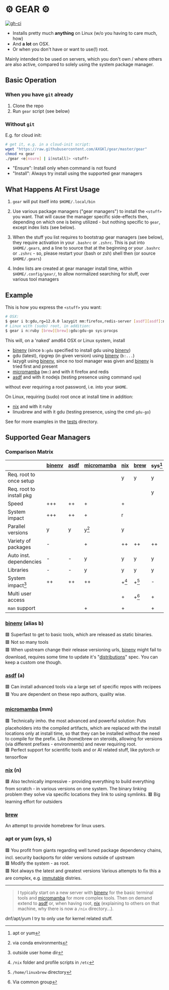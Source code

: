# :gear: GEAR :gear:

[![gh-ci][gh-ci-img]][gh-ci]

- Installs pretty much **anything** on Linux (w/o you having to care much, how)
- And **a lot** on OSX.
- Or when you don't have or want to use(!) root.

Mainly intended to be used on servers, which you don't own / where others are also
active, compared to solely using the system package manager.



## Basic Operation

### When you have `git` already

1. Clone the repo
2. Run `gear` script (see below)

### Without `git`

E.g. for cloud init:</summary>

```bash
# get it, e.g. in a cloud-init script:
wget "https://raw.githubusercontent.com/AXGKl/gear/master/gear" 
chmod +x gear
./gear <e[nsure] | i[nstall]> <stuff> 
```
</details>


- "Ensure": Install only when command is not found 
- "Install": Always try install using the supported gear managers


## What Happens At First Usage

1. `gear` will put itself into `$HOME/.local/bin`

2. Use various package managers ("gear managers") to install the `<stuff>` you want. That
   will cause the manager specific side-effects then, depending on which one is being utilized - but nothing specific to `gear`, except index lists (see below).

3. When the stuff you list requires to bootstrap gear managers (see below), they require activation in your `.bashrc` or `.zshrc`. This is put into `$HOME/.gears`, and a line to source that at the beginning or your `.bashrc` or `.zshrc` - so, please restart your (bash or zsh) shell then (or source `$HOME/.gears`)
  
4. Index lists are created at gear manager install time, within `$HOME/.config/gear/`, to allow normalized searching for stuff, over various tool managers
 


## Example

This is how you express the `<stuff>` you want:

```bash
# OSX:
$ gear i b:gdu,rg=12.0.0 lazygit mm:firefox,redis-server [asdf][asdf]:nodejs:npm
# Linux with (sudo) root, in addition:
$ gear i n:ruby [brew][brew]:gdu:gdu-go sys:procps
```

This will, on a 'naked' amd64 OSX or Linux system, install 

- [binenv][binenv] (since `b:gdu` specified to install gdu using [binenv][binenv])
- gdu (latest), ripgrep (in given version) using [binenv][binenv] (`b:...`)
- lazygit using [binenv][binenv], since no tool manager was given and [binenv][binenv] is tried first and
  present
- [micromamba][micromamba] (`mm:`) and with it firefox and redis  
- [asdf][asdf] and with it nodejs (testing presence using command `npm`)

without ever requiring a root password, i.e. into your `$HOME`.

On Linux, requiring (sudo) root once at install time in addition:

- [nix][nix] and with it ruby
- linuxbrew and with it gdu (testing presence, using the cmd `gdu-go`)


See for more examples in the [tests](./tests) directory.


## Supported Gear Managers

### Comparison Matrix

|                          | **[binenv][binenv]** | **[asdf][asdf]** | **[micromamba][micromamba]** | **[nix][nix]** | **[brew][brew]** | **sys**[^apt] |
| -                        | -                  | -              | -                          | -            | -              | -             |
| Req. root to once setup  |                    |                |                            | y            | y              | y             |
| Req. root to install pkg |                    |                |                            |              |                | y             |
| Speed                    | +++                | ++             | +                          | +            |                |               |
| System impact            | +++                | ++             | +                          | r            |                |               |
| Parallel versions        | y                  | y              | y[^2]                      | y            |                |               |
| Variety of packages      | -                  |                | +                          | ++           | ++             | ++            |
| Auto inst. dependencies  | -                  | -              | y                          | y            | y              | y             |
| Libraries                | -                  | -              | y                          | y            | y              | y             |
| System impact[^1]        | ++                 | ++             | ++                         | +[^3]        | +[^4]          | -             |
| Multi user access        |                    |                |                            | +            | +[^5]          | +             |
| `man` support            |                    |                | +                          | +            |                | +             |


[^apt]: apt or yum
[^1]: outside user home dir
[^2]: via conda environments
[^3]: `/nix` folder and profile scripts in `/etc`
[^4]: `/home/linuxbrew` directory
[^5]: Via common group


### [binenv][binenv] (alias b)

🟩 Superfast to get to basic tools, which are released as static binaries.  
🟥 Not so many tools  
🟥 When upstream change their release versioning urls, [binenv][binenv] might fail to
download, requires some time to update it's "[distributions][bdistries]" spec. You can
keep a custom one though.

### [asdf][asdf] (a)

🟩 Can install advanced tools via a large set of specific repos with recipees  
🟥 You are dependent on these repo authors, quality wise. 



### [micromamba][micromamba] (mm)

🟩 Technically imho. the most advanced and powerful solution: Puts placeholders into the
compiled artifacts, which are replaced with the install locations only at install time, so
that they can be installed without the need to compile for the prefix. Like (home)brew on
steroids, allowing for versions (via different prefixes - environments) and never
requiring root.  
🟩 Perfect support for scientific tools and or AI related stuff, like pytorch or
tensorflow 

### [nix][nix] (n)
🟩 Also technically impressive - providing everything to build everything from scratch -
in various versions on one system. The binary linking problem they solve via specific
locations they link to using symlinks. 
🟥 Big learning effort for outsiders

### [brew][brew]
An attempt to provide homebrew for linux users. 


### apt or yum (sys, s)

🟩 You profit from giants regarding well tuned package dependency chains, incl. security
backports for older versions outside of upstream  
🟥 Modify the system - as root.    
🟥 Not always the latest and greatest versions
Various attempts to fix this a are complex, e.g. [immutable](https://fedoraproject.org/silverblue/) distries.

---

> I typically start on a new server with [binenv][binenv] for the basic terminal tools and [micromamba][micromamba]
for more complex tools. Then on demand extend to [asdf][asdf] or, when having root, [nix][nix] (explaining to others on
that machine, why there is now a `/nix` directory...).

dnf/apt/yum I try to only use for kernel related stuff.




[binenv]: https://github.com/devops-works/binenv
[bdistries]: https://github.com/devops-works/binenv/blob/develop/distributions/distributions.yaml 
[asdf]: https://asdf-vm.com/
[micromamba]: https://mamba.readthedocs.io/en/latest/user_guide/micromamba.html
[nix]: https://nixos.org/manual/nixpkgs/stable/
[brew]: https://docs.brew.sh/Homebrew-on-Linux
[gh-ci]: https://github.com/AXGKl/gear/actions/workflows/ci.yml
[gh-ci-img]: https://github.com/AXGKl/gear/actions/workflows/ci.yml/badge.svg



